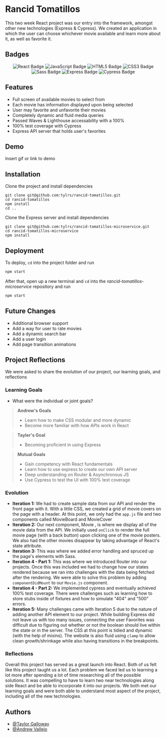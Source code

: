 # Rancid Tomatillos 

This two week React project was our entry into the framework, amongst other new technologies (Express & Cypress). We created an application in which the user can choose whichever movie available and learn more about it, as well as favorite it. 


## Badges

<p style="text-align: center;"> 
    <img alt="React Badge" src="https://img.shields.io/badge/React-61DAFB?logo=react&logoColor=000&style=flat-square)" />
    <img alt="JavaScript Badge" src="https://img.shields.io/badge/JavaScript-F7DF1E?logo=javascript&logoColor=000&style=flat-square" />
    <img alt="HTML5 Badge" src="https://img.shields.io/badge/HTML5-E34F26?logo=html5&logoColor=fff&style=flat-square" />
    <img alt="CSS3 Badge" src="https://img.shields.io/badge/CSS3-1572B6?logo=css3&logoColor=fff&style=flat-square" />
    <img alt="Sass Badge" src="https://img.shields.io/badge/Sass-C69?logo=sass&logoColor=fff&style=flat-square" />
    <img alt="Express Badge" src="https://img.shields.io/badge/Express-000?logo=express&logoColor=fff&style=flat-square" />
    <img alt="Cypress Badge" src="https://img.shields.io/badge/Cypress-17202C?logo=cypress&logoColor=fff&style=flat-square" />
</p>

## Features

- Full screen of available movies to select from
- Each movie has information displayed upon being selected
- User may favorite and unfavorite their movies
- Completely dynamic and fluid media queries
- Passed Waves & Lighthouse accessability with a 100%
- 100% test coverage with Cypress
- Express API server that holds user's favorites

## Demo

Insert gif or link to demo

  
## Installation

Clone the project and install dependencies

```szh 
git clone git@github.com:tylrs/rancid-tomatillos.git
cd rancid-tomatillos
npm install 
cd ..
```

Clone the Express server and install dependencies

```szh 
git clone git@github.com:tylrs/rancid-tomatillos-microservice.git
cd rancid-tomatillos-microservice
npm install 
```




    
## Deployment

To deploy, `cd` into the project folder and run

```zsh
npm start
``` 

After that, open up a new terminal and `cd` into the *rancid-tomatillos-microservice* repository and run

```zsh
npm start
```



  
## Future Changes

- Additional browser support
- Add a way for user to rate movies
- Add a dynamic search bar
- Add a user login
- Add page transition animations

## Project Reflections
We were asked to share the evolution of our project, our learning goals, and reflections

### Learning Goals
* What were the individual or joint goals?

> **Andrew's Goals**
> - Learn how to make CSS modular and more dynamic
> - Become more familiar with how APIs work in React

> **Tayler's Goal**
> - Becoming proficient in using Express

> **Mutual Goals**
> - Gain competency with React fundamentals
> - Learn how to use express to create our own API server
> - Deep understanding on Router & Asynchronous JS
> - Use Cypress to test the UI with 100% test coverage

### Evolution
- **Iteration 1:** We had to create sample data from our API and render the front page with it. With a little CSS, we created a grid of movie covers on the page with a header. At this point, we only had the `app.js` file and two components called MovieBoard and MovieCover
- **Iteration 2:**  Our next component, Movie , is where we display all of the movie data from the API. We initially used `onClick` to render the full movie page (with a back button) upon clicking one of the movie posters. We also had the other movies disappear by taking advantage of React's state attribute. 
- **Iteration 3:** This was where we added error handling and spruced up the page's elements with Sass. 
- **Iteration 4 - Part 1:** This was where we introduced Router into our projects. Once this was included we had to change how our states rendered because we ran into challenges with the data being fetched after the rendering. We were able to solve this problem by adding `componentDidMount` to our `Movie.js` component. 
- **Iteration 4 - Part 2:** We implemented cypress and eventually achieved 100% test coverage. There were challenges such as learning how to store stubs inside of fixtures and how to simulate "404" and "500" errors. 
- **Iteration 5:** Many challenges came with Iteration 5 due to the nature of adding another API element to our project. While building Express did not leave us with too many issues, connecting the user Favorites was difficult due to figuring out whether or not the boolean should live within the state or in the server. The CSS at this point is tidied and dynamic (with the help of mixins). The website is also fluid using `clamp` to allow clean growth/shrinkage while also having transitions in the breakpoints. 

### Reflections

Overall this project has served as a great launch into React. Both of us felt like this project taught us a lot. Each problem we faced led us to learning a lot more after spending a lot of time researching all of the possible solutions. It was compelling to have to learn two near technologies along side React and be able to incorporate it into our projects. We both met our learning goals and were both able to understand most aspect of the project, including all of the new technologies.
  
## Authors

- [@Taylor Galloway](https://github.com/tylrs)
- [@Andrew Vallejo](https://github.com/andrewvallejo)

  
